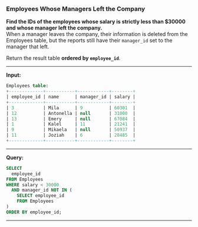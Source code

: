 ### Employees Whose Managers Left the Company

**Find the IDs of the employees whose salary is strictly less than $30000 and whose manager left the company.**  
When a manager leaves the company, their information is deleted from the Employees table, but the reports still have their `manager_id` set to the manager that left.

Return the result table **ordered by `employee_id`**.

---

**Input:**

```sql
Employees table:
+-------------+-----------+------------+--------+
| employee_id | name      | manager_id | salary |
+-------------+-----------+------------+--------+
| 3           | Mila      | 9          | 60301  |
| 12          | Antonella | null       | 31000  |
| 13          | Emery     | null       | 67084  |
| 1           | Kalel     | 11         | 21241  |
| 9           | Mikaela   | null       | 50937  |
| 11          | Joziah    | 6          | 28485  |
+-------------+-----------+------------+--------+
```

---

**Query:**

```sql
SELECT 
  employee_id 
FROM Employees 
WHERE salary < 30000
  AND manager_id NOT IN (
    SELECT employee_id 
    FROM Employees
)
ORDER BY employee_id;
```

---
